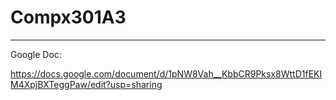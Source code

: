 # Compx301A3

_______

Google Doc:

https://docs.google.com/document/d/1pNW8Vah__KbbCR9Pksx8WttD1fEKIM4XpjBXTeggPaw/edit?usp=sharing
